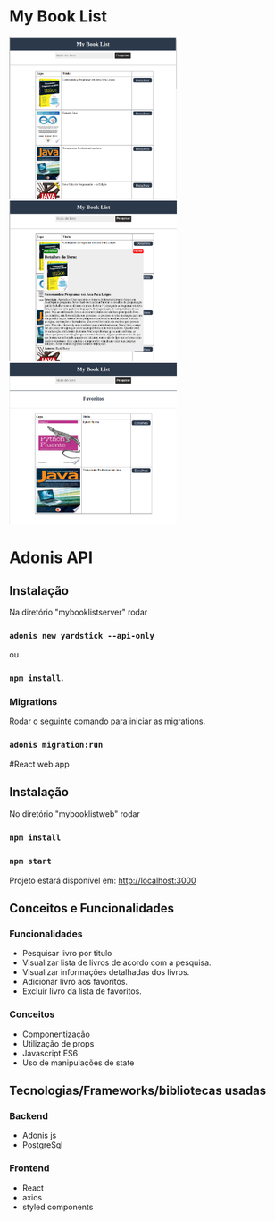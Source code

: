 # My Book List

<img src="https://github.com/luisrodrigoads/mybooklist/blob/main/image2.png" width="300" title="Project image">
<img src="https://github.com/luisrodrigoads/mybooklist/blob/main/image3.png" width="300" title="Project image">
<img src="https://github.com/luisrodrigoads/mybooklist/blob/main/image4.png" width="300" title="Project image">

# Adonis API 

## Instalação

Na diretório "mybooklistserver" rodar

### `adonis new yardstick --api-only`

ou 

### `npm install`.


### Migrations

Rodar o seguinte comando para iniciar as migrations.

### `adonis migration:run`

#React web app

## Instalação

No diretório "mybooklistweb" rodar

### `npm install`

### `npm start`

Projeto estará disponível em: [http://localhost:3000](http://localhost:3000) 

## Conceitos e Funcionalidades 

### Funcionalidades

- Pesquisar livro por titulo
- Visualizar lista de livros de acordo com a pesquisa.
- Visualizar informações detalhadas dos livros.
- Adicionar livro aos favoritos.
- Excluir livro da lista de favoritos.

### Conceitos

- Componentização
- Utilização de props
- Javascript ES6
- Uso de manipulações de state

## Tecnologias/Frameworks/bibliotecas usadas

### Backend

- Adonis js
- PostgreSql

### Frontend

- React
- axios
- styled components





